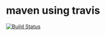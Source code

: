 # maven using travis


[![Build Status](https://travis-ci.org/rutujar/maven_java.svg?branch=master)](https://travis-ci.org/rutujar/maven_java)
